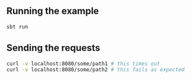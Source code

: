 ## Running the example

```bash
sbt run
```

## Sending the requests
```bash
curl -v localhost:8080/some/path1 # this times out
curl -v localhost:8080/some/path2 # this fails as expected
```
